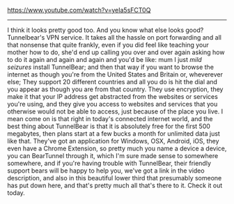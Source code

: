 https://www.youtube.com/watch?v=yeIa5sFCT0Q

---

I think it looks pretty good too. And you know what else looks good? Tunnelbear's VPN service. It takes all the hassle on port forwarding and all that nonsense that quite frankly, even if you did feel like teaching your mother how to do, she'd end up calling you over and over again asking how to do it again and again and again and you'd be like: mum I just *mild seizures* install TunnelBear; and then that way if you want to browse the internet as though you're from the United States and Britain or, wheverever else; They support 20 different countries and all you do is hit the dial and you appear as though you are from that country. They use encryption, they make it that your IP address get abstracted from the websites or services you're using, and they give you access to websites and services that you otherwise would not be able to access, just because of the place you live. I mean come on is that right in today's connected internet world, and the best thing about TunnelBear is that it is absolutely free for the first 500 megabytes, then plans start at a few bucks a month for unlimited data just like that. They've got an application for Windows, OSX, Android, iOS, they even have a Chrome Extension, so pretty much you name a device a device, you can BearTunnel through it, which I'm sure made sense to somewhere somewhere, and if you're having trouble with TunnelBear, their friendly support bears will be happy to help you, we've got a link in the video description, and also in this beautiful lower third that presumably someone has put down here, and that's pretty much all that's there to it. Check it out today.
